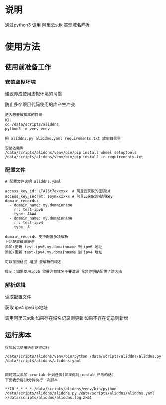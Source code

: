 
# 说明

通过python3 调用 阿里云sdk 实现域名解析

# 使用方法

## 使用前准备工作

### 安装虚拟环境

建议养成使用虚拟环境的习惯

防止多个项目代码使用的库产生冲突

    进入想要放脚本的目录
    如：
    cd /data/scripts/aliddns
    python3 -m venv venv

    把 aliddns.py aliddns.yaml requirements.txt 放到目录里

    安装依赖库
    /data/scripts/aliddns/venv/bin/pip install wheel setuptools
    /data/scripts/aliddns/venv/bin/pip install -r requirements.txt

### 配置文件

    # 配置文件说明 aliddns.yaml

    access_key_id: LTAI5t7exxxxx  # 阿里云获取的密钥id
    access_key_secret: soymxxxxxx # 阿里云获取的密钥key
    domain_records:
      - domain_name: my.domainname
        rr: test-ipv6
        type: AAAA
      - domain_name: my.domainname
        rr: test-ipv4
        type: A

    domain_records 支持配置多项解析
    上述配置模版表示
    添加/更新 test-ipv6.my.domainname 到 ipv6 地址
    添加/更新 test-ipv4.my.domainname 到 ipv4 地址

    可以按照格式 增加 要解析的域名

    提示：如果使用ipv6 需要注意域名不要泄漏 除非你明确配置了防火墙

### 解析逻辑

读取配置文件

获取 ipv4 ipv6 ip地址

调用阿里云sdk 如果存在域名记录则更新 如果不存在记录则新增

## 运行脚本

    保险起见使用绝对路径运行

    /data/scripts/aliddns/venv/bin/python /data/scripts/aliddns/aliddns.py /data/scripts/aliddns/aliddns.yaml


    同时可以添加 crontab 计划任务(如果你对crontab 熟悉的话)
    下面表示每10分钟执行一次脚本

    */10 * * * * /data/scripts/aliddns/venv/bin/python /data/scripts/aliddns/aliddns.py /data/scripts/aliddns/aliddns.yaml >/data/scripts/aliddns/aliddns.log 2>&1
